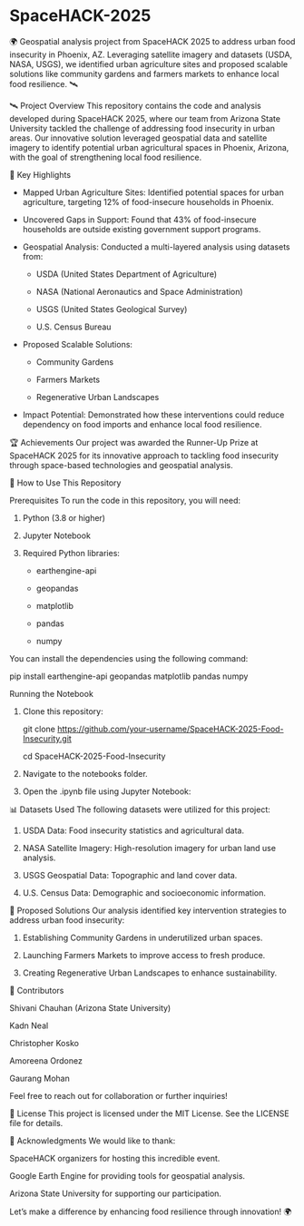 # SpaceHACK-2025
🌍 Geospatial analysis project from SpaceHACK 2025 to address urban food insecurity in Phoenix, AZ. Leveraging satellite imagery and datasets (USDA, NASA, USGS), we identified urban agriculture sites and proposed scalable solutions like community gardens and farmers markets to enhance local food resilience. 🛰️

🛰️ Project Overview
This repository contains the code and analysis developed during SpaceHACK 2025, where our team from Arizona State University tackled the challenge of addressing food insecurity in urban areas. Our innovative solution leveraged geospatial data and satellite imagery to identify potential urban agricultural spaces in Phoenix, Arizona, with the goal of strengthening local food resilience.

🌟 Key Highlights
- Mapped Urban Agriculture Sites: Identified potential spaces for urban agriculture, targeting 12% of food-insecure households in Phoenix.

- Uncovered Gaps in Support: Found that 43% of food-insecure households are outside existing government support programs.

- Geospatial Analysis: Conducted a multi-layered analysis using datasets from:

    - USDA (United States Department of Agriculture)

    - NASA (National Aeronautics and Space Administration)

    - USGS (United States Geological Survey)

    - U.S. Census Bureau

- Proposed Scalable Solutions:

    - Community Gardens

    - Farmers Markets

    - Regenerative Urban Landscapes
        
- Impact Potential: Demonstrated how these interventions could reduce dependency on food imports and enhance local food resilience.

🏆 Achievements
Our project was awarded the Runner-Up Prize at SpaceHACK 2025 for its innovative approach to tackling food insecurity through space-based technologies and geospatial analysis.

🚀 How to Use This Repository

Prerequisites
To run the code in this repository, you will need:

1. Python (3.8 or higher)

2. Jupyter Notebook

3. Required Python libraries:

    - earthengine-api

    - geopandas

    - matplotlib

    - pandas

    - numpy

You can install the dependencies using the following command:

pip install earthengine-api geopandas matplotlib pandas numpy

Running the Notebook
1. Clone this repository:
   
    git clone https://github.com/your-username/SpaceHACK-2025-Food-Insecurity.git
   
    cd SpaceHACK-2025-Food-Insecurity

3. Navigate to the notebooks folder.

4. Open the .ipynb file using Jupyter Notebook:


📊 Datasets Used
The following datasets were utilized for this project:

1. USDA Data: Food insecurity statistics and agricultural data.

2. NASA Satellite Imagery: High-resolution imagery for urban land use analysis.

3. USGS Geospatial Data: Topographic and land cover data.

4. U.S. Census Data: Demographic and socioeconomic information.

🌱 Proposed Solutions
Our analysis identified key intervention strategies to address urban food insecurity:

1. Establishing Community Gardens in underutilized urban spaces.

2. Launching Farmers Markets to improve access to fresh produce.

3. Creating Regenerative Urban Landscapes to enhance sustainability.

🤝 Contributors

Shivani Chauhan (Arizona State University)

Kadn Neal

Christopher Kosko

Amoreena Ordonez

Gaurang Mohan

Feel free to reach out for collaboration or further inquiries!

📜 License
This project is licensed under the MIT License. See the LICENSE file for details.

🌟 Acknowledgments
We would like to thank:

SpaceHACK organizers for hosting this incredible event.

Google Earth Engine for providing tools for geospatial analysis.

Arizona State University for supporting our participation.

Let’s make a difference by enhancing food resilience through innovation! 🌍
